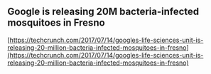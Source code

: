 ## Google is releasing 20M bacteria-infected mosquitoes in Fresno
  
  [https://techcrunch.com/2017/07/14/googles-life-sciences-unit-is-releasing-20-million-bacteria-infected-mosquitoes-in-fresno](https://techcrunch.com/2017/07/14/googles-life-sciences-unit-is-releasing-20-million-bacteria-infected-mosquitoes-in-fresno)